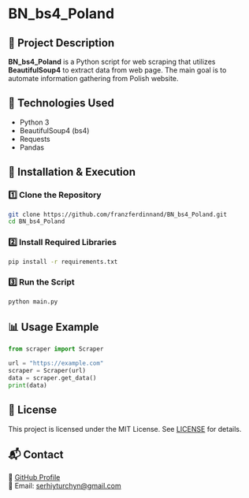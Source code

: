 # BN_bs4_Poland

## 📌 Project Description
**BN_bs4_Poland** is a Python script for web scraping that utilizes **BeautifulSoup4** to extract data from web page. The main goal is to automate information gathering from Polish website.

## 🚀 Technologies Used
- Python 3
- BeautifulSoup4 (bs4)
- Requests
- Pandas

## 🔧 Installation & Execution

### 1️⃣ Clone the Repository
```bash
git clone https://github.com/franzferdinnand/BN_bs4_Poland.git
cd BN_bs4_Poland
```

### 2️⃣ Install Required Libraries
```bash
pip install -r requirements.txt
```

### 3️⃣ Run the Script
```bash
python main.py
```

## 📊 Usage Example
```python
from scraper import Scraper

url = "https://example.com"
scraper = Scraper(url)
data = scraper.get_data()
print(data)
```

## 📜 License
This project is licensed under the MIT License. See [LICENSE](LICENSE) for details.

## 📬 Contact
🔗 [GitHub Profile](https://github.com/franzferdinnand)  
📧 Email: serhiyturchyn@gmail.com
